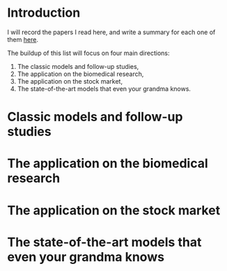 # Introduction
I will record the papers I read here, and write a summary for each one of them [here](https://hackmd.io/@DBUyNCQ1Q1S3ECugt2X6HQ/HyIt069pU).

The buildup of this list will focus on four main directions:

1. The classic models and follow-up studies,
2. The application on the biomedical research,
3. The application on the stock market,
4. The state-of-the-art models that even your grandma knows.

# Classic models and follow-up studies

# The application on the biomedical research

# The application on the stock market

# The state-of-the-art models that even your grandma knows
